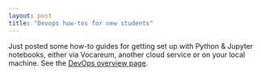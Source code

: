 ```yaml
---
layout: post
title: "Devops how-tos for new students"
---
```


Just posted some how-to guides for getting set up with Python & Jupyter notebooks, either via Vocareum, another cloud service or on your local machine. See the [DevOps overview page](https://gperdrizet.github.io/FSA_devops/devops_pages/overview.html).